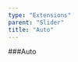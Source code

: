 ```yaml
---
type: "Extensions"
parent: "Slider"
title: "Auto"
---
```


###Auto

<demo>
  <demovanilla src="vanilla/demos/slider/auto">
  </demovanilla>
</demo>
